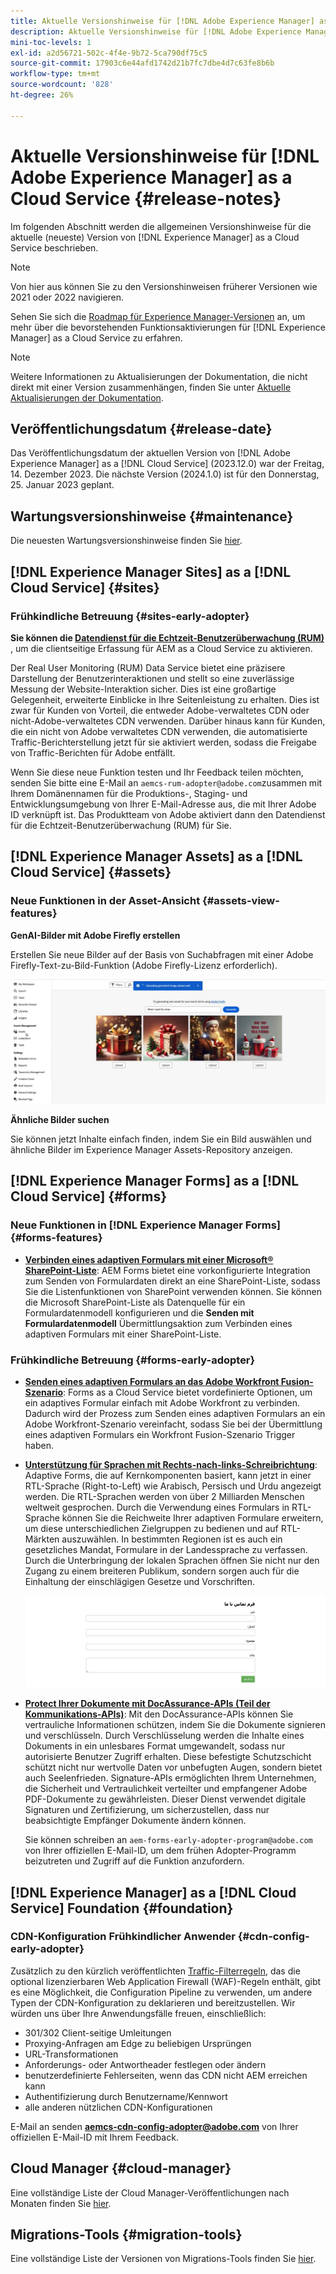 ```yaml
---
title: Aktuelle Versionshinweise für [!DNL Adobe Experience Manager] as a Cloud Service.
description: Aktuelle Versionshinweise für [!DNL Adobe Experience Manager] as a Cloud Service.
mini-toc-levels: 1
exl-id: a2d56721-502c-4f4e-9b72-5ca790df75c5
source-git-commit: 17903c6e44afd1742d21b7fc7dbe4d7c63fe8b6b
workflow-type: tm+mt
source-wordcount: '828'
ht-degree: 26%

---
```


# Aktuelle Versionshinweise für [!DNL Adobe Experience Manager] as a Cloud Service {#release-notes}

Im folgenden Abschnitt werden die allgemeinen Versionshinweise für die aktuelle (neueste) Version von [!DNL Experience Manager] as a Cloud Service beschrieben.

>[!NOTE]
>
>Von hier aus können Sie zu den Versionshinweisen früherer Versionen wie 2021 oder 2022 navigieren.
>
>Sehen Sie sich die [Roadmap für Experience Manager-Versionen](https://experienceleague.adobe.com/docs/experience-manager-release-information/aem-release-updates/update-releases-roadmap.html?lang=de) an, um mehr über die bevorstehenden Funktionsaktivierungen für [!DNL Experience Manager] as a Cloud Service zu erfahren.

>[!NOTE]
>
>Weitere Informationen zu Aktualisierungen der Dokumentation, die nicht direkt mit einer Version zusammenhängen, finden Sie unter [Aktuelle Aktualisierungen der Dokumentation](https://experienceleague.adobe.com/docs/experience-manager-release-information/aem-release-updates/doc-updates/documentation-updates.html?lang=de).

## Veröffentlichungsdatum {#release-date}

Das Veröffentlichungsdatum der aktuellen Version von [!DNL Adobe Experience Manager] as a [!DNL Cloud Service] (2023.12.0) war der Freitag, 14. Dezember 2023. Die nächste Version (2024.1.0) ist für den Donnerstag, 25. Januar 2023 geplant.

## Wartungsversionshinweise {#maintenance}

Die neuesten Wartungsversionshinweise finden Sie [hier](/help/release-notes/maintenance/latest.md).

<!-- 

## Release Video {#release-video}

Have a look at the December 2023 Release Overview video for a summary of the features added in the 2023.12.0 release:

>[!VIDEO](https://video.tv.adobe.com/v/3425864?quality=12)

-->

## [!DNL Experience Manager Sites] as a [!DNL Cloud Service] {#sites}

### Frühkindliche Betreuung {#sites-early-adopter}

**Sie können die [Datendienst für die Echtzeit-Benutzerüberwachung (RUM)](/help/implementing/cloud-manager/content-requests.md#real-user-monitoring-for-aem-as-a-cloud-service)** , um die clientseitige Erfassung für AEM as a Cloud Service zu aktivieren.

Der Real User Monitoring (RUM) Data Service bietet eine präzisere Darstellung der Benutzerinteraktionen und stellt so eine zuverlässige Messung der Website-Interaktion sicher. Dies ist eine großartige Gelegenheit, erweiterte Einblicke in Ihre Seitenleistung zu erhalten. Dies ist zwar für Kunden von Vorteil, die entweder Adobe-verwaltetes CDN oder nicht-Adobe-verwaltetes CDN verwenden. Darüber hinaus kann für Kunden, die ein nicht von Adobe verwaltetes CDN verwenden, die automatisierte Traffic-Berichterstellung jetzt für sie aktiviert werden, sodass die Freigabe von Traffic-Berichten für Adobe entfällt.

Wenn Sie diese neue Funktion testen und Ihr Feedback teilen möchten, senden Sie bitte eine E-Mail an `aemcs-rum-adopter@adobe.com`zusammen mit Ihrem Domänennamen für die Produktions-, Staging- und Entwicklungsumgebung von Ihrer E-Mail-Adresse aus, die mit Ihrer Adobe ID verknüpft ist. Das Produktteam von Adobe aktiviert dann den Datendienst für die Echtzeit-Benutzerüberwachung (RUM) für Sie.


## [!DNL Experience Manager Assets] as a [!DNL Cloud Service] {#assets}

### Neue Funktionen in der Asset-Ansicht {#assets-view-features}

**GenAI-Bilder mit Adobe Firefly erstellen**

Erstellen Sie neue Bilder auf der Basis von Suchabfragen mit einer Adobe Firefly-Text-zu-Bild-Funktion (Adobe Firefly-Lizenz erforderlich).

![Firefly-Integration für Assets](/help/assets/assets/assets-firefly-integration.png)

**Ähnliche Bilder suchen**

Sie können jetzt Inhalte einfach finden, indem Sie ein Bild auswählen und ähnliche Bilder im Experience Manager Assets-Repository anzeigen.

<!--

* **Smart tags blocklist**: Experience Manager Assets now enables you to define a list of blocked tags. These tags are automatically removed from the auto-generated smart tags when you upload assets to the repository. This capability performs tags governance and saves a lot of time as you can add a tag to the block list and AEM Assets automatically excludes it from the list of tags for any of the assets that are added to the repository.

  ![storage usage insights](/help/assets/assets/block-tags.png)


**Video Preview**: AEM Assets now generates preview renditions of all supported video formats by default, without the need to configure a processing profile.

-->

## [!DNL Experience Manager Forms] as a [!DNL Cloud Service] {#forms}

### Neue Funktionen in [!DNL Experience Manager Forms] {#forms-features}

* **[Verbinden eines adaptiven Formulars mit einer Microsoft® SharePoint-Liste](/help/forms/configure-submit-actions-core-components.md#submit-to-sharepoint)**: AEM Forms bietet eine vorkonfigurierte Integration zum Senden von Formulardaten direkt an eine SharePoint-Liste, sodass Sie die Listenfunktionen von SharePoint verwenden können. Sie können die Microsoft SharePoint-Liste als Datenquelle für ein Formulardatenmodell konfigurieren und die **Senden mit Formulardatenmodell** Übermittlungsaktion zum Verbinden eines adaptiven Formulars mit einer SharePoint-Liste.

<!-- 

* **Configure a shard for Adobe Sign for AEM Forms**: Adobe distributes Acrobat Sign API around the globe in many deployment units called "shards." Each shard serves a customer's account, such as NA1, NA2, NA3, EU1, JP1, AU1, IN1, and others. The shard names correspond to geographic locations. You can now use more than one shard while using Adobe Sign integration with AEM Forms. 

-->

### Frühkindliche Betreuung {#forms-early-adopter}

* **[Senden eines adaptiven Formulars an das Adobe Workfront Fusion-Szenario](/help/forms/submit-adaptive-form-to-workfront-fusion.md)**: Forms as a Cloud Service bietet vordefinierte Optionen, um ein adaptives Formular einfach mit Adobe Workfront zu verbinden. Dadurch wird der Prozess zum Senden eines adaptiven Formulars an ein Adobe Workfront-Szenario vereinfacht, sodass Sie bei der Übermittlung eines adaptiven Formulars ein Workfront Fusion-Szenario Trigger haben.

* **[Unterstützung für Sprachen mit Rechts-nach-links-Schreibrichtung](/help/forms/supporting-new-language-localization-core-components.md)**: Adaptive Forms, die auf Kernkomponenten basiert, kann jetzt in einer RTL-Sprache (Right-to-Left) wie Arabisch, Persisch und Urdu angezeigt werden. Die RTL-Sprachen werden von über 2 Milliarden Menschen weltweit gesprochen. Durch die Verwendung eines Formulars in RTL-Sprache können Sie die Reichweite Ihrer adaptiven Formulare erweitern, um diese unterschiedlichen Zielgruppen zu bedienen und auf RTL-Märkten auszuwählen. In bestimmten Regionen ist es auch ein gesetzliches Mandat, Formulare in der Landessprache zu verfassen. Durch die Unterbringung der lokalen Sprachen öffnen Sie nicht nur den Zugang zu einem breiteren Publikum, sondern sorgen auch für die Einhaltung der einschlägigen Gesetze und Vorschriften.

  ![Unterstützung von Sprachen mit Rechts-Links](/help/forms/assets/right-to-left-language-support.png)

* **[Protect Ihrer Dokumente mit DocAssurance-APIs (Teil der Kommunikations-APIs)](/help/forms/aem-forms-cloud-service-communications-introduction.md#document-assurance-doc-assurance)**: Mit den DocAssurance-APIs können Sie vertrauliche Informationen schützen, indem Sie die Dokumente signieren und verschlüsseln. Durch Verschlüsselung werden die Inhalte eines Dokuments in ein unlesbares Format umgewandelt, sodass nur autorisierte Benutzer Zugriff erhalten. Diese befestigte Schutzschicht schützt nicht nur wertvolle Daten vor unbefugten Augen, sondern bietet auch Seelenfrieden. Signature-APIs ermöglichten Ihrem Unternehmen, die Sicherheit und Vertraulichkeit verteilter und empfangener Adobe PDF-Dokumente zu gewährleisten. Dieser Dienst verwendet digitale Signaturen und Zertifizierung, um sicherzustellen, dass nur beabsichtigte Empfänger Dokumente ändern können.

  Sie können schreiben an `aem-forms-early-adopter-program@adobe.com` von Ihrer offiziellen E-Mail-ID, um dem frühen Adopter-Programm beizutreten und Zugriff auf die Funktion anzufordern.

## [!DNL Experience Manager] as a [!DNL Cloud Service] Foundation {#foundation}

### CDN-Konfiguration Frühkindlicher Anwender {#cdn-config-early-adopter}

Zusätzlich zu den kürzlich veröffentlichten [Traffic-Filterregeln](/help/security/traffic-filter-rules-including-waf.md), das die optional lizenzierbaren Web Application Firewall (WAF)-Regeln enthält, gibt es eine Möglichkeit, die Configuration Pipeline zu verwenden, um andere Typen der CDN-Konfiguration zu deklarieren und bereitzustellen. Wir würden uns über Ihre Anwendungsfälle freuen, einschließlich:
* 301/302 Client-seitige Umleitungen
* Proxying-Anfragen am Edge zu beliebigen Ursprüngen
* URL-Transformationen
* Anforderungs- oder Antwortheader festlegen oder ändern
* benutzerdefinierte Fehlerseiten, wenn das CDN nicht AEM erreichen kann
* Authentifizierung durch Benutzername/Kennwort
* alle anderen nützlichen CDN-Konfigurationen

E-Mail an senden **aemcs-cdn-config-adopter@adobe.com** von Ihrer offiziellen E-Mail-ID mit Ihrem Feedback.

## Cloud Manager {#cloud-manager}

Eine vollständige Liste der Cloud Manager-Veröffentlichungen nach Monaten finden Sie [hier](/help/implementing/cloud-manager/release-notes/current.md).

## Migrations-Tools {#migration-tools}

Eine vollständige Liste der Versionen von Migrations-Tools finden Sie [hier](/help/journey-migration/release-notes/release-notes-migration-tools-current.md).
